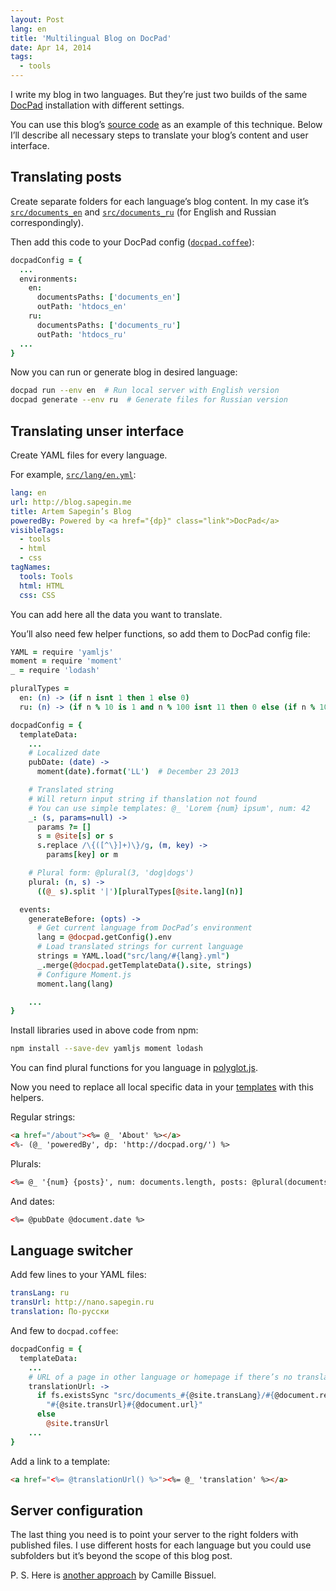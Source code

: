 ```yaml
---
layout: Post
lang: en
title: 'Multilingual Blog on DocPad'
date: Apr 14, 2014
tags:
  - tools
---
```


I write my blog in two languages. But they’re just two builds of the same [DocPad](http://docpad.org/) installation with different settings.

You can use this blog’s [source code](https://github.com/sapegin/blog.sapegin.me) as an example of this technique. Below I’ll describe all necessary steps to translate your blog’s content and user interface.

## Translating posts

Create separate folders for each language’s blog content. In my case it’s [`src/documents_en`](https://github.com/sapegin/blog.sapegin.me/tree/master/src/documents_en) and [`src/documents_ru`](https://github.com/sapegin/blog.sapegin.me/tree/master/src/documents_ru) (for English and Russian correspondingly).

Then add this code to your DocPad config ([`docpad.coffee`](https://github.com/sapegin/blog.sapegin.me/blob/master/docpad.coffee)):

```coffee
docpadConfig = {
  ...
  environments:
    en:
      documentsPaths: ['documents_en']
      outPath: 'htdocs_en'
    ru:
      documentsPaths: ['documents_ru']
      outPath: 'htdocs_ru'
  ...
}
```

Now you can run or generate blog in desired language:

```bash
docpad run --env en  # Run local server with English version
docpad generate --env ru  # Generate files for Russian version
```

## Translating unser interface

Create YAML files for every language.

For example, [`src/lang/en.yml`](https://github.com/sapegin/blog.sapegin.me/blob/master/src/lang/en.yml):

```yaml
lang: en
url: http://blog.sapegin.me
title: Artem Sapegin’s Blog
poweredBy: Powered by <a href="{dp}" class="link">DocPad</a>
visibleTags:
  - tools
  - html
  - css
tagNames:
  tools: Tools
  html: HTML
  css: CSS
```

You can add here all the data you want to translate.

You’ll also need few helper functions, so add them to DocPad config file:

```coffee
YAML = require 'yamljs'
moment = require 'moment'
_ = require 'lodash'

pluralTypes =
  en: (n) -> (if n isnt 1 then 1 else 0)
  ru: (n) -> (if n % 10 is 1 and n % 100 isnt 11 then 0 else (if n % 10 >= 2 and n % 10 <= 4 and (n % 100 < 10 or n % 100 >= 20) then 1 else 2))

docpadConfig = {
  templateData:
    ...
    # Localized date
    pubDate: (date) ->
      moment(date).format('LL')  # December 23 2013

    # Translated string
    # Will return input string if thanslation not found
    # You can use simple templates: @_ 'Lorem {num} ipsum', num: 42
    _: (s, params=null) ->
      params ?= []
      s = @site[s] or s
      s.replace /\{([^\}]+)\}/g, (m, key) ->
        params[key] or m

    # Plural form: @plural(3, 'dog|dogs')
    plural: (n, s) ->
      ((@_ s).split '|')[pluralTypes[@site.lang](n)]

  events:
    generateBefore: (opts) ->
      # Get current language from DocPad’s environment
      lang = @docpad.getConfig().env
      # Load translated strings for current language
      strings = YAML.load("src/lang/#{lang}.yml")
      _.merge(@docpad.getTemplateData().site, strings)
      # Configure Moment.js
      moment.lang(lang)

    ...
}
```

Install libraries used in above code from npm:

```bash
npm install --save-dev yamljs moment lodash
```

You can find plural functions for you language in [polyglot.js](https://github.com/airbnb/polyglot.js/blob/master/lib/polyglot.js).

Now you need to replace all local specific data in your [templates](https://github.com/sapegin/blog.sapegin.me/tree/master/src/layouts) with this helpers.

Regular strings:

```html
<a href="/about"><%= @_ 'About' %></a>
<%- (@_ 'poweredBy', dp: 'http://docpad.org/') %>
```

Plurals:

```html
<%= @_ '{num} {posts}', num: documents.length, posts: @plural(documents.length, 'post|posts') %>
```

And dates:

```html
<%= @pubDate @document.date %>
```

## Language switcher

Add few lines to your YAML files:

```yaml
transLang: ru
transUrl: http://nano.sapegin.ru
translation: По-русски
```

And few to `docpad.coffee`:

```coffee
docpadConfig = {
  templateData:
    ...
    # URL of a page in other language or homepage if there’s no translation of that page
    translationUrl: ->
      if fs.existsSync "src/documents_#{@site.transLang}/#{@document.relativePath}"
        "#{@site.transUrl}#{@document.url}"
      else
        @site.transUrl
    ...
}
```

Add a link to a template:

```html
<a href="<%= @translationUrl() %>"><%= @_ 'translation' %></a>
```

## Server configuration

The last thing you need is to point your server to the right folders with published files. I use different hosts for each language but you could use subfolders but it’s beyond the scope of this blog post.

P. S. Here is [another approach](http://nylnook.com/en/blog/docpad-i18n) by Camille Bissuel.
